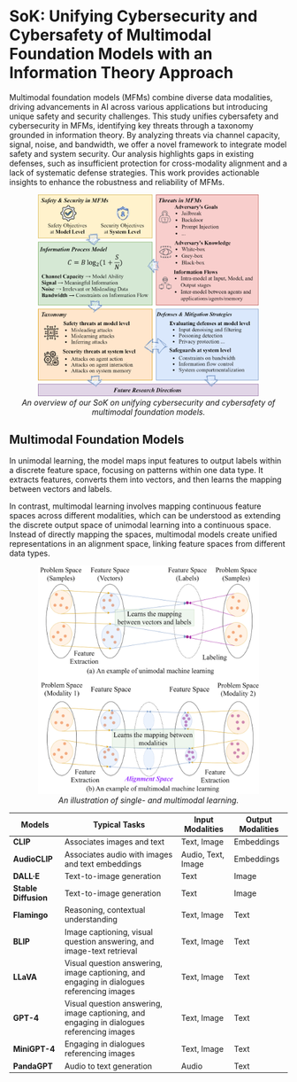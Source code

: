 # SoK: Unifying Cybersecurity and Cybersafety of Multimodal Foundation Models with an Information Theory Approach
Multimodal foundation models (MFMs) combine diverse data modalities, driving advancements in AI across various applications but introducing unique safety and security challenges. This study unifies cybersafety and cybersecurity in MFMs, identifying key threats through a taxonomy grounded in information theory. By analyzing threats via channel capacity, signal, noise, and bandwidth, we offer a novel framework to integrate model safety and system security. Our analysis highlights gaps in existing defenses, such as insufficient protection for cross-modality alignment and a lack of systematic defense strategies. This work provides actionable insights to enhance the robustness and reliability of MFMs.

<p align="center">
  <img src="sok.png" alt="overview" width="400">
  <br>
  <em>An overview of our SoK on unifying cybersecurity and cybersafety of multimodal foundation models.</em>
</p>

## Multimodal Foundation Models
In unimodal learning, the model maps input features to output labels within a discrete feature space, focusing on patterns within one data type. It extracts features, converts them into vectors, and then learns the mapping between vectors and labels.

In contrast, multimodal learning involves mapping continuous feature spaces across different modalities, which can be understood as extending the discrete output space of unimodal learning into a continuous space. Instead of directly mapping the spaces, multimodal models create unified representations in an alignment space, linking feature spaces from different data types. 

<p align="center">
  <img src="single_multi_ml.png" alt="single_multi" width="400">
  <br>
  <em>An illustration of single- and multimodal learning.</em>
</p>

| **Models**             | **Typical Tasks**                                                                 | **Input Modalities**       | **Output Modalities**  |
|-------------------------|-----------------------------------------------------------------------------------|----------------------------|-------------------------|
| **CLIP**               | Associates images and text                                                        | Text, Image                | Embeddings             |
| **AudioCLIP**          | Associates audio with images and text embeddings                                  | Audio, Text, Image         | Embeddings             |
| **DALL·E**             | Text-to-image generation                                                          | Text                       | Image                  |
| **Stable Diffusion**    | Text-to-image generation                                                          | Text                       | Image                  |
| **Flamingo**           | Reasoning, contextual understanding                                               | Text, Image                | Text                   |
| **BLIP**               | Image captioning, visual question answering, and image-text retrieval             | Text, Image                | Text                   |
| **LLaVA**              | Visual question answering, image captioning, and engaging in dialogues referencing images | Text, Image                | Text                   |
| **GPT-4**              | Visual question answering, image captioning, and engaging in dialogues referencing images | Text, Image                | Text                   |
| **MiniGPT-4**          | Engaging in dialogues referencing images                                          | Text, Image                | Text                   |
| **PandaGPT**           | Audio to text generation                                                          | Audio                      | Text                   |
